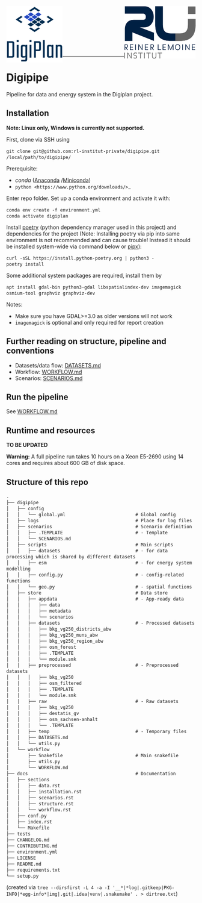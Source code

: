 <p align="left">
    <img alt="Digiplan logo" align="left" height="150" src="docs/img/logos/digiplan-logo.png">
    <img alt="RLI logo" align="right" height="140" src="docs/img/logos/rli_logo.png">
</p>
<br/><br/><br/><br/><br/><br/><br/>

----------

# Digipipe

Pipeline for data and energy system in the Digiplan project.

## Installation 

**Note: Linux only, Windows is currently not supported.**

First, clone via SSH using

    git clone git@github.com:rl-institut-private/digipipe.git /local/path/to/digipipe/

Prerequisite:
* _conda_ ([Anaconda](https://docs.anaconda.com/anaconda/install/)
/[Miniconda](https://conda.io/en/latest/miniconda.html))
* `python <https://www.python.org/downloads/>`_

Enter repo folder. Set up a conda environment and activate it with:

```
conda env create -f environment.yml
conda activate digiplan
```

Install [poetry](https://python-poetry.org/) (python dependency manager used in this
project) and dependencies for the project (Note: Installing poetry via pip into same environment is not recommended and can cause trouble! Instead it should be installed system-wide via command below or [pipx](https://python-poetry.org/docs/#installing-with-pipx)):

```
curl -sSL https://install.python-poetry.org | python3 -
poetry install
```

Some additional system packages are required, install them by

    apt install gdal-bin python3-gdal libspatialindex-dev imagemagick osmium-tool graphviz graphviz-dev

Notes:
- Make sure you have GDAL>=3.0 as older versions will not work
- `imagemagick` is optional and only required for report creation

## Further reading on structure, pipeline and conventions

- Datasets/data flow: [DATASETS.md](digipipe/store/DATASETS.md)
- Workflow: [WORKFLOW.md](digipipe/workflow/WORKFLOW.md)
- Scenarios: [SCENARIOS.md](digipipe/scenarios/SCENARIOS.md)

## Run the pipeline

See [WORKFLOW.md](digipipe/workflow/WORKFLOW.md)

## Runtime and resources

**TO BE UPDATED**

**Warning:** A full pipeline run takes 10 hours on a Xeon E5-2690 using 14
cores and requires about 600 GB of disk space.

## Structure of this repo

```
.
├── digipipe
│   ├── config
│   │   └── global.yml                          # Global config
│   ├── logs                                    # Place for log files
│   ├── scenarios                               # Scenario definition
│   │   ├── .TEMPLATE                           # - Template
│   │   └── SCENARIOS.md
│   ├── scripts                                 # Main scripts
│   │   ├── datasets                            # - for data processing which is shared by different datasets
│   │   ├── esm                                 # - for energy system modelling
│   │   ├── config.py                           # - config-related functions
│   │   └── geo.py                              # - spatial functions
│   ├── store                                   # Data store
│   │   ├── appdata                             # - App-ready data
│   │   │   ├── data
│   │   │   ├── metadata
│   │   │   └── scenarios
│   │   ├── datasets                            # - Processed datasets
│   │   │   ├── bkg_vg250_districts_abw
│   │   │   ├── bkg_vg250_muns_abw
│   │   │   ├── bkg_vg250_region_abw
│   │   │   ├── osm_forest
│   │   │   ├── .TEMPLATE
│   │   │   └── module.smk
│   │   ├── preprocessed                        # - Preprocessed datasets
│   │   │   ├── bkg_vg250
│   │   │   ├── osm_filtered
│   │   │   ├── .TEMPLATE
│   │   │   └── module.smk
│   │   ├── raw                                 # - Raw datasets
│   │   │   ├── bkg_vg250
│   │   │   ├── destatis_gv
│   │   │   ├── osm_sachsen-anhalt
│   │   │   └── .TEMPLATE
│   │   ├── temp                                # - Temporary files
│   │   ├── DATASETS.md
│   │   └── utils.py
│   └── workflow
│       ├── Snakefile                           # Main snakefile
│       ├── utils.py
│       └── WORKFLOW.md
├── docs                                        # Documentation
│   ├── sections
│   │   ├── data.rst
│   │   ├── installation.rst
│   │   ├── scenarios.rst
│   │   ├── structure.rst
│   │   └── workflow.rst
│   ├── conf.py
│   ├── index.rst
│   └── Makefile
├── tests
├── CHANGELOG.md
├── CONTRIBUTING.md
├── environment.yml
├── LICENSE
├── README.md
├── requirements.txt
└── setup.py
```

(created via `tree --dirsfirst -L 4 -a -I '__*|*log|.gitkeep|PKG-INFO|*egg-info*|img|.git|.idea|venv|.snakemake' . > dirtree.txt`)